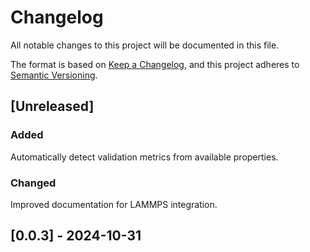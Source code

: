# Changelog

All notable changes to this project will be documented in this file.

The format is based on [Keep a Changelog](https://keepachangelog.com/en/1.1.0/),
and this project adheres to [Semantic Versioning](https://semver.org/spec/v2.0.0.html).

## [Unreleased]

### Added

Automatically detect validation metrics from available properties.

### Changed

Improved documentation for LAMMPS integration.

## [0.0.3] - 2024-10-31